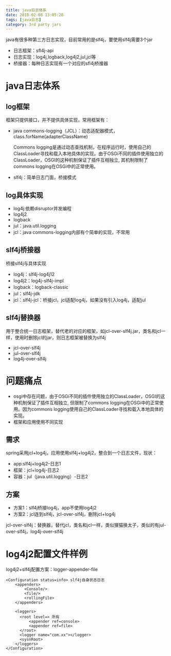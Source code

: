 ```yaml
---
title: java日志体系
date: 2018-02-08 13:05:28
tags: [java日志]
category: 3rd party jars
---
```


java有很多种第三方日志实现，目前常用的是slf4j，要使用slf4j需要3个jar

- 日志框架：sfl4j-api
- 日志实现：log4j,logback,log4j2,jul,jcl等
- 桥接器：每种日志实现有一个对应的sfl4j桥接器

# java日志体系

## log框架

框架只提供接口，并不提供具体实现，常用框架有：

- java commons-logging（JCL）：动态适配器模式，class.forName(adapterClassName)

  Commons logging是通过动态查找机制，在程序运行时，使用自己的ClassLoader寻找和载入本地具体的实现。由于OSGi不同的插件使用独立的ClassLoader，OSGI的这种机制保证了插件互相独立, 其机制限制了commons logging在OSGi中的正常使用。

- slf4j：简单日志门面，桥接模式

## log具体实现

- log4j:依赖disruptor并发编程
- log4j2
- logback
- jul：java.util.logging
- jcl：java commons-logging内部有个简单的实现，不常用

## slf4j桥接器

桥接slf4j与具体实现

- log4j：slf4j-log4j12
- log4j2：log4j-slf4j-impl
- logback：logback-classic
- jul：slf4j-jdk
- jcl：slf4j-jcl：桥接jcl，jcl适配log4j，如果没有引入log4j，适配jul

## slf4j替换器

用于整合统一日志框架，替代老的对应的框架，如jcl-over-slf4j.jar，类名和jcl一样，使用时删除jcl的jar，则日志框架被替换为slf4j

- jcl-over-slf4j
- jul-over-slf4j
- log4j-over-slf4j

# 问题痛点

- osgi中存在问题，由于OSGi不同的插件使用独立的ClassLoader，OSGI的这种机制保证了插件互相独立, 但限制了commons logging在OSGi中的正常使用。因为commons logging使用自己的ClassLoader寻找和载入本地具体的实现。
- 框架和应用使用不同实现

## 需求

spring采用jcl+log4j，应用使用slf4j+log4j2，整合到一个日志文件，现状：

- app:slf4j+log4j2-日志1
- 框架：jcl+log4j-日志2
- 容器：jul（java.util.logging）-日志2

## 方案

- 方案1：slf4j桥接log4j，app不使用log4j2
- 方案2：jcl连到slf4j，jcl-over-slf4j，删除jcl+log4j

jcl-over-slf4j：替换器，替代jcl，类名和jcl一样，类似狸猫换太子，类似的有jul-over-slf4j，log4j-over-slf4j

# log4j2配置文件样例

log4j2+slf4j配置方案：logger-appender-file

```
<Configuration status=info> slf4j自身状态日志
    <appenders>
        <Console/>
        <file/>
        <rollingFile>
    </appenders>

	<loggers>
      <root level=> 所有
          <appender ref=console>
          <appender ref=file>
      </root>
      <logger name="com.xx"></logger>
      <sysnRoot>
	</loggers>
</Configuration>

```

